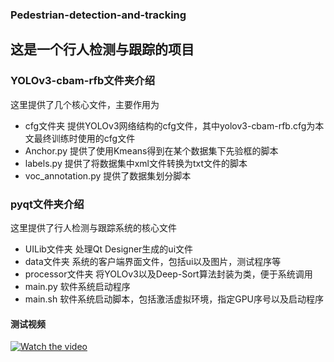 ### Pedestrian-detection-and-tracking

## 这是一个行人检测与跟踪的项目

### YOLOv3-cbam-rfb文件夹介绍

这里提供了几个核心文件，主要作用为

+ cfg文件夹                       提供YOLOv3网络结构的cfg文件，其中yolov3-cbam-rfb.cfg为本文最终训练时使用的cfg文件
+ Anchor.py                      提供了使用Kmeans得到在某个数据集下先验框的脚本
+ labels.py                         提供了将数据集中xml文件转换为txt文件的脚本
+ voc_annotation.py        提供了数据集划分脚本

### pyqt文件夹介绍

这里提供了行人检测与跟踪系统的核心文件

+ UILib文件夹                       处理Qt Designer生成的ui文件
+ data文件夹                        系统的客户端界面文件，包括ui以及图片，测试程序等
+ processor文件夹              将YOLOv3以及Deep-Sort算法封装为类，便于系统调用
+ main.py                             软件系统启动程序
+ main.sh                            软件系统启动脚本，包括激活虚拟环境，指定GPU序号以及启动程序

#### 测试视频

 [![Watch the video](https://github.com/codingmagic666/Pedestrian-detection-and-tracking/blob/main/extra/display.gif)]()


